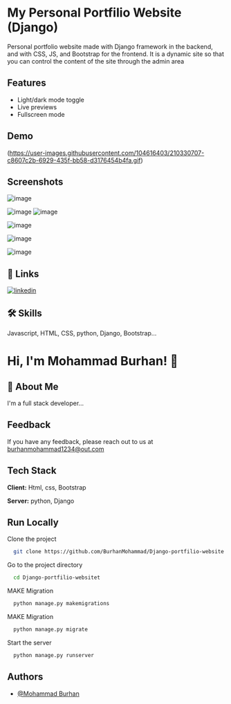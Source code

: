 #
# My Personal Portfilio Website (Django)

Personal portfolio website made with Django framework in the backend, and with CSS, JS, and Bootstrap for the frontend. It is a dynamic site so that you can control the content of the site through the admin area

## Features

- Light/dark mode toggle
- Live previews
- Fullscreen mode


## Demo

(https://user-images.githubusercontent.com/104616403/210330707-c8607c2b-6929-435f-bb58-d3176454b4fa.gif)


## Screenshots

![image](https://user-images.githubusercontent.com/104616403/210331817-c266db91-fcfa-40e2-99ad-8c857c55051d.png)

![image](https://user-images.githubusercontent.com/104616403/210332043-779ddac8-b1a7-4414-b5bd-ebe67d4200df.png)
![image](https://user-images.githubusercontent.com/104616403/210332104-4a4556c7-5583-43bc-b39a-bc62b6b5e367.png)

![image](https://user-images.githubusercontent.com/104616403/210332171-190afc75-9174-4ffa-b9d2-3541b5fd0ebb.png)

![image](https://user-images.githubusercontent.com/104616403/210332226-cbfbe6e5-732d-4442-9aae-218b6e6292b0.png)

![image](https://user-images.githubusercontent.com/104616403/210332284-9d69c838-ab8e-4e71-ac6b-2f0ed514561a.png)



## 🔗 Links
[![linkedin](https://img.shields.io/badge/linkedin-0A66C2?style=for-the-badge&logo=linkedin&logoColor=white)](www.linkedin.com/in/burhanmohammad)


## 🛠 Skills
Javascript, HTML, CSS, python, Django, Bootstrap...


# Hi, I'm Mohammad Burhan! 👋


## 🚀 About Me
I'm a full stack developer...


## Feedback

If you have any feedback, please reach out to us at burhanmohammad1234@out.com


## Tech Stack

**Client:** Html, css, Bootstrap

**Server:** python, Django


## Run Locally

Clone the project

```bash
  git clone https://github.com/BurhanMohammad/Django-portfilio-website.git
```

Go to the project directory

```bash
  cd Django-portfilio-websitet
```

MAKE  Migration

```bash
  python manage.py makemigrations
```

MAKE  Migration

```bash
  python manage.py migrate     
```
Start the server

```bash
  python manage.py runserver     
```


## Authors

- [@Mohammad Burhan](https://github.com/BurhanMohammad)

